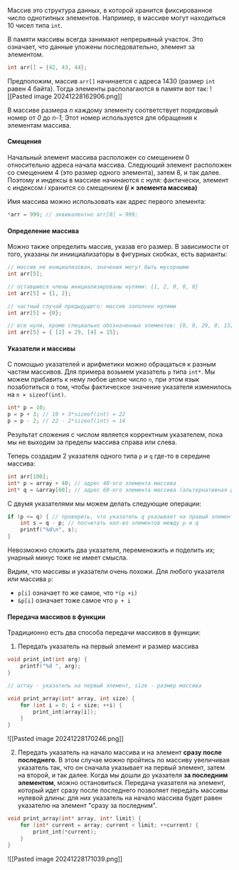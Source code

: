 Массив это структура данных, в которой хранится фиксированное число однотипных элементов. Например, в массиве могут находиться 10 чисел типа `int`.

В памяти массивы всегда занимают непрерывный участок. Это означает, что данные уложены последовательно, элемент за элементом. 
```c
int arr[] = {42, 43, 44};
```
Предположим, массив `arr[]` начинается с адреса 1430 (размер `int` равен 4 байта). Тогда элементы располагаются в памяти вот так:
![[Pasted image 20241228162906.png]]

В массиве размера *n* каждому элементу соответствует порядковый номер от *0* до *n-1*;
Этот номер используется для обращения к элементам массива. 
#### Смещения
Начальный элемент массива расположен со смещением 0 относительно адреса начала массива. Следующий элемент расположен со смещением 4 (это размер одного элемента), затем 8, и так далее. Поэтому и индексы в массиве начинаются с нуля: фактически, элемент с индексом *i* хранится со смещением **(*i* × элемента массива)**

Имя массива можно использовать как адрес первого элемента:
```c
*arr = 999; // эквивалентно arr[0] = 999;
```

#### Определение массива
Можно также определить массив, указав его размер. В зависимости от того, указаны ли иниициализаторы в фигурных скобках, есть варианты: 
```c
// массив не инициализован, значения могут быть мусорными
int arr[5];

// оставшиеся члены инициализированы нулями: {1, 2, 0, 0, 0}
int arr[5] = {1, 2};

// частный случай предыдущего: массив заполнен нулями
int arr[5] = {0};

// все нули, кроме специально обозначенных элементов: {0, 0, 29, 0, 15}
int arr[5] = { [2] = 29, [4] = 15};

```

#### Указатели и массивы
С помощью указателей и арифметики можно обращаться к разным частям массивов. Для примера возьмем указатель `p` типа `int*`. Мы можем прибавить к нему любое целое число `n`, при этом язык позаботиться о том, чтобы фактическое значение указателя изменилось на `n × sizeof(int)`. 
```c
int* p = 10;
p = p + 3; // 10 + 3*sizeof(int) = 22
p = p - 2; // 22 - 2*sizeof(int) = 14
```
Результат сложения с числом является корректным указателем, пока мы не выходим за пределы массива справа или слева. 

Теперь создадим 2 указателя одного типа `p` и `q` где-то в середине массива:
```c
int arr[100];
int* p = array + 40; // адрес 40-ого элемента массива
int* q = &array[60]; // адрес 60-ого элемента массива (альтернативная форма)
```
С двумя указателями мы можем делать следующие операции:
```c
if (p <= q) { // проверить, что указатель q указывает на правый элемент
	int s = q - p; // посчитать кол-во элементов между p и q
	printf("%d\n", s);
}
```

Невозможно сложить два указателя, переменожить и поделить их; унарный минус тоже не имеет смысла. 

Видим, что массивы и указатели очень похожи. Для любого указателя или массива `p`: 
- `p[i]` означает то же самое, что `*(p +i)`
- `&p[i]` означает тоже самое что `p + i`

#### Передача массивов в функции
Традиционно есть два способа передачи массивов в функции:
1. Передать указатель на первый элемент и размер массива
```c
void print_int(int arg) {
	printf("%d ", arg);
}

// array - указатель на первый элемент, size - размер массива

void print_array(int* array, int size) {
	for (int i = 0; i < size; ++i) {
		print_int(array[i]);
	}
}
```

![[Pasted image 20241228170246.png]]

2. Передать указатель на начало массива и на элемент **сразу после последнего**.
В этом случае можно пройтись по массиву увеличивая указатель так, что он сначала указывает на первый элемент, затем на второй, и так далее. Когда мы дошли до указателя **за последним элементом**, можно остановиться. 
Передача указателя на элемент, который идет сразу после последнего позволяет передать массивы нулевой длины: для них указатель на начало массива будет равен указателю на элемент "сразу за последним". 
```c
void print_array(int* array, int* limit) {
	for (int* current = array; current < limit; ++current) {
		print_int(*current);
	}
}
```

![[Pasted image 20241228171039.png]]

